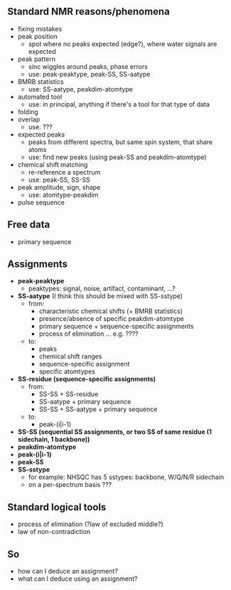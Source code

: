 ## Standard NMR reasons/phenomena

 - fixing mistakes
 - peak position
   - spot where no peaks expected (edge?), where water signals are expected
 - peak pattern 
   - sinc wiggles around peaks, phase errors
   - use: peak-peaktype, peak-SS, SS-aatype
 - BMRB statistics
   - use: SS-aatype, peakdim-atomtype
 - automated tool
   - use: in principal, anything if there's a tool for that type of data
 - folding
 - overlap
   - use: ???
 - expected peaks
   - peaks from different spectra, but same spin system, that share atoms
   - use: find new peaks (using peak-SS and peakdim-atomtype)
 - chemical shift matching
   - re-reference a spectrum
   - use: peak-SS, SS-SS
 - peak amplitude, sign, shape
   - use: atomtype-peakdim
 - pulse sequence

## Free data

 - primary sequence

## Assignments 

 - **peak-peaktype**
   - peaktypes: signal, noise, artifact, contaminant, ...?
 - **SS-aatype** (I think this should be mixed with SS-sstype)
   - from:
     - characteristic chemical shifts (+ BMRB statistics)
     - presence/absence of specific peakdim-atomtype
     - primary sequence + sequence-specific assignments
     - process of elimination ... e.g. ????
   - to:
     - peaks
     - chemical shift ranges
     - sequence-specific assignment
     - specific atomtypes
 - **SS-residue (sequence-specific assignments)**
   - from:
     - SS-SS + SS-residue
     - SS-aatype + primary sequence
     - SS-SS + SS-aatype + primary sequence
   - to:
     - peak-(i|i-1)
 - **SS-SS (sequential SS assignments, or two SS of same residue (1 sidechain, 1 backbone))**
 - **peakdim-atomtype**
 - **peak-(i|i-1)**
 - **peak-SS**
 - **SS-sstype**
   - for example: NHSQC has 5 sstypes: backbone, W/Q/N/R sidechain
   - on a per-spectrum basis ???

## Standard logical tools

 - process of elimination (?law of excluded middle?)
 - law of non-contradiction

## So

 - how can I deduce an assignment?
 - what can I deduce using an assignment?
